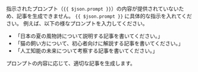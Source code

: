 指示されたプロンプト（`{{ $json.prompt }}`）の内容が提供されていないため、記事を生成できません。  `{{ $json.prompt }}` に具体的な指示を入れてください。 例えば、以下の様なプロンプトを入力してください。

* 「日本の夏の風物詩について説明する記事を書いてください。」
* 「猫の飼い方について、初心者向けに解説する記事を書いてください。」
* 「人工知能の未来について考察する記事を書いてください。」


プロンプトの内容に応じて、適切な記事を生成します。
